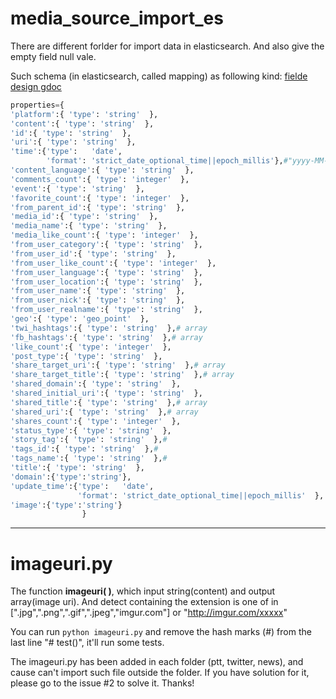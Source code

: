 # media_source_import_es


There are different forlder for import data in elasticsearch.
And also give the empty field null vale.

Such schema (in elasticsearch, called mapping) as following kind: 
[fielde design gdoc](https://docs.google.com/spreadsheets/d/1z7PAA2OEveqExxWWTuY6G_mA_gR8x0xpj0HbopZK1tU/edit#gid=589125606)
```python
properties={
'platform':{ 'type': 'string'  },
'content':{ 'type': 'string'  },
'id':{ 'type': 'string'  },
'uri':{ 'type': 'string'  },
'time':{'type':   'date',
        'format': 'strict_date_optional_time||epoch_millis'},#"yyyy-MM-dd||yyyy-MM-dd'T'HH:mm:SSZZ||epoch_millis"  },
'content_language':{ 'type': 'string'  },
'comments_count':{ 'type': 'integer'  },
'event':{ 'type': 'string'  },
'favorite_count':{ 'type': 'integer'  },
'from_parent_id':{ 'type': 'string'  },
'media_id':{ 'type': 'string'  },
'media_name':{ 'type': 'string'  },
'media_like_count':{ 'type': 'integer'  },
'from_user_category':{ 'type': 'string'  },
'from_user_id':{ 'type': 'string'  },
'from_user_like_count':{ 'type': 'integer'  },
'from_user_language':{ 'type': 'string'  },
'from_user_location':{ 'type': 'string'  },
'from_user_name':{ 'type': 'string'  },
'from_user_nick':{ 'type': 'string'  },
'from_user_realname':{ 'type': 'string'  },
'geo':{ 'type': 'geo_point'  },
'twi_hashtags':{ 'type': 'string'  },# array
'fb_hashtags':{ 'type': 'string'  },# array
'like_count':{ 'type': 'integer'  },
'post_type':{ 'type': 'string'  },
'share_target_uri':{ 'type': 'string'  },# array
'share_target_title':{ 'type': 'string'  },# array
'shared_domain':{ 'type': 'string'  },
'shared_initial_uri':{ 'type': 'string'  },
'shared_title':{ 'type': 'string'  },# array
'shared_uri':{ 'type': 'string'  },# array
'shares_count':{ 'type': 'integer'  },
'status_type':{ 'type': 'string'  },
'story_tag':{ 'type': 'string'  },#
'tags_id':{ 'type': 'string'  },#
'tags_name':{ 'type': 'string'  },#
'title':{ 'type': 'string'  },
'domain':{'type':'string'},
'update_time':{'type':   'date',
               'format': 'strict_date_optional_time||epoch_millis'  },
'image':{'type':'string'}
                }
```
---
# imageuri.py

The function **imageuri( )**, which input string(content) and output array(image uri).
And detect containing the extension is one of in [".jpg",".png",".gif",".jpeg","imgur.com"] or "http://imgur.com/xxxxx"

You can run `python imageuri.py` and remove the hash marks (#) from the last line "# test()",
it'll run some tests.

The imageuri.py has been added in each folder (ptt, twitter, news), and cause can't import such file outside the folder. 
If you have solution for it, please go to the issue #2 to solve it. Thanks!
